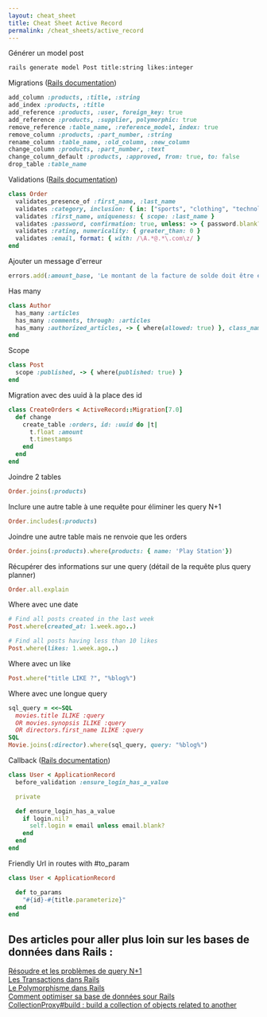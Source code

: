 ```yaml
---
layout: cheat_sheet
title: Cheat Sheet Active Record
permalink: /cheat_sheets/active_record
---
```


Générer un model post

```bash
rails generate model Post title:string likes:integer
```

Migrations (<a href="https://guides.rubyonrails.org/active_record_migrations.html" class="underlined" target="_blank">Rails documentation</a>)

```ruby
add_column :products, :title, :string
add_index :products, :title
add_reference :products, :user, foreign_key: true
add_reference :products, :supplier, polymorphic: true
remove_reference :table_name, :reference_model, index: true
remove_column :products, :part_number, :string
rename_column :table_name, :old_column, :new_column
change_column :products, :part_number, :text
change_column_default :products, :approved, from: true, to: false
drop_table :table_name
```

Validations (<a href="https://guides.rubyonrails.org/active_record_validations.html" class="underlined" target="_blank">Rails documentation</a>)

```ruby
class Order
  validates_presence_of :first_name, :last_name
  validates :category, inclusion: { in: ["sports", "clothing", "technology"] }
  validates :first_name, uniqueness: { scope: :last_name }
  validates :password, confirmation: true, unless: -> { password.blank? }
  validates :rating, numericality: { greater_than: 0 }
  validates :email, format: { with: /\A.*@.*\.com\z/ }
end
```

Ajouter un message d'erreur

```ruby
errors.add(:amount_base, 'Le montant de la facture de solde doit être égale au solde restant du devis')
```

Has many

```ruby
class Author
  has_many :articles
  has_many :comments, through: :articles
  has_many :authorized_articles, -> { where(allowed: true) }, class_name: 'Articles'
end
```

Scope

```ruby
class Post
  scope :published, -> { where(published: true) }
end
```

Migration avec des uuid à la place des id

```ruby
class CreateOrders < ActiveRecord::Migration[7.0]
  def change
    create_table :orders, id: :uuid do |t|
      t.float :amount
      t.timestamps
    end
  end
end
```

Joindre 2 tables

```ruby
Order.joins(:products)
```

Inclure une autre table à une requête pour éliminer les query N+1

```ruby
Order.includes(:products)
```

Joindre une autre table mais ne renvoie que les orders

```ruby
Order.joins(:products).where(products: { name: 'Play Station'})
```

Récupérer des informations sur une query (détail de la requête plus query planner)

```ruby
Order.all.explain
```

Where avec une date

```ruby
# Find all posts created in the last week
Post.where(created_at: 1.week.ago..)

# Find all posts having less than 10 likes
Post.where(likes: 1.week.ago..)
```

Where avec un like

```ruby
Post.where("title LIKE ?", "%blog%")
```

Where avec une longue query

```ruby
sql_query = <<~SQL
  movies.title ILIKE :query
  OR movies.synopsis ILIKE :query
  OR directors.first_name ILIKE :query
SQL
Movie.joins(:director).where(sql_query, query: "%blog%")
```

Callback (<a href="https://guides.rubyonrails.org/active_record_callbacks.html" class="underlined" target="_blank">Rails documentation</a>)

```ruby
class User < ApplicationRecord
  before_validation :ensure_login_has_a_value

  private

  def ensure_login_has_a_value
    if login.nil?
      self.login = email unless email.blank?
    end
  end
end
```

Friendly Url in routes with #to_param

```ruby
class User < ApplicationRecord

  def to_params
    "#{id}-#{title.parameterize}"
  end
end
```

<h2>Des articles pour aller plus loin sur les bases de données dans Rails :</h2>

<a href="https://blog.appsignal.com/2020/01/22/rails-is-fast-optimize-your-view-performance.html" class="underlined" target="_blank">Résoudre et les problèmes de query N+1</a>
<br>
<a href="https://www.honeybadger.io/blog/avoid-race-condition-in-rails/" class="underlined" target="_blank">Les Transactions dans Rails</a>
<br>
<a href="https://shopify.engineering/changing-polymorphic-type-rails" class="underlined" target="_blank"> Le Polymorphisme dans Rails</a>
<br>
<a href="https://blog.appsignal.com/2022/01/26/test-and-optimize-your-ruby-on-rails-database-performance.html" class="underlined" target="_blank">Comment optimiser sa base de données sour Rails</a>
<br>
<a href="https://apidock.com/rails/ActiveRecord/Associations/CollectionProxy/build" class="underlined" target="_blank">CollectionProxy#build : build a collection of objects related to another </a>
